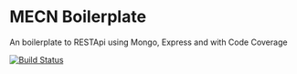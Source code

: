 # MECN Boilerplate

An boilerplate to RESTApi using Mongo, Express and with Code Coverage

[![Build Status](https://travis-ci.com/RochaJG/mecn-boilerplate.svg?branch=master)](https://travis-ci.com/RochaJG/mecn-boilerplate)
